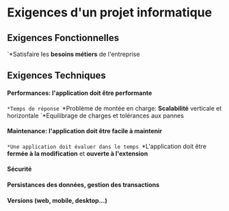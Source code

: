 # Exigences d'un projet informatique

## Exigences Fonctionnelles
    
`*Satisfaire les __besoins métiers__ de l'entreprise

## Exigences Techniques

#### Performances: l'application doit être performante
    
`*Temps de réponse
`*Problème de montée en charge: __Scalabilité__ verticale et horizontale
`*Equilibrage de charges et tolérances aux pannes
        
#### Maintenance: l'application doit être facile à maintenir
    
`*Une application doit évaluer dans le temps
`*L'application doit être __fermée à la modification__ et __ouverte à l'extension__

#### Sécurité
    
#### Persistances des données, gestion des transactions
    
#### Versions (web, mobile, desktop...)
